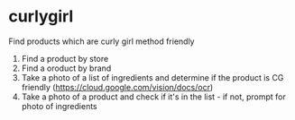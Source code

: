 # curlygirl
Find products which are curly girl method friendly

1. Find a product by store
2. Find a oroduct by brand
3. Take a photo of a list of ingredients and determine if the product is CG friendly (https://cloud.google.com/vision/docs/ocr)
4. Take a photo of a product and check if it's in the list - if not, prompt for photo of ingredients
